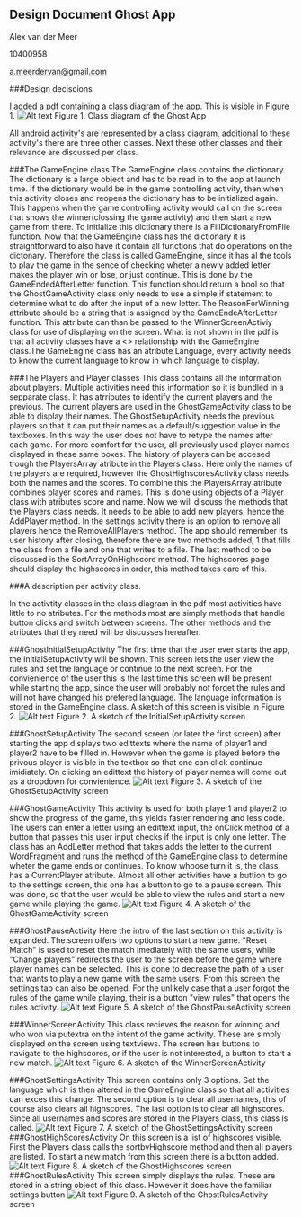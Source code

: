 ## Design Document Ghost App

Alex van der Meer

10400958

a.meerdervan@gmail.com

###Design deciscions

I added a pdf containing a class diagram of the app. This is visible in Figure 1. 
![Alt text](UML.jpg)
Figure 1. Class diagram of the Ghost App

All android activity's are represented by a class diagram, additional to these activity's there are three other classes. 
Next these other classes and their relevance are discussed per class. 

###The GameEngine class
The GameEngine class contains the dictionary. The dictionary is a large object and has to be read in to the app at launch time. If the dictionary would be in the game controlling activity, then when this activity closes and reopens the dictionary has to be initialized again. This happens when the game controlling activity would call on the screen that shows the winner(clossing the game activity) and then start a new game from there. To initialize this dictionary there is a FillDictionaryFromFile function. 
Now that the GameEngine class has the dictionary it is straightforward to also have it contain all functions that do operations on the dictonary. Therefore the class is called GameEngine, since it has al the tools to play the game in the sence of checking wheter a newly added letter makes the player win or lose, or just continue. This is done by the GameEndedAfterLetter function. This function should return a bool so that the GhostGameActivity class only needs to use a simple if statement to determine what to do after the input of a new letter. The ReasonForWinning attribute should be a string that is assigned by the GameEndeAfterLetter function. This attribute can than be passed to the WinnerScreenActiviy class for use of displaying on the screen.
What is not shown in the pdf is that all activity classes have a <<uses>> relationship with the GameEngine class.The GameEngine class has an atribute Language, every activity needs to know the current language to know in which language to display. 

###The Players and Player classes
This class contains all the information about players. Multiple activities need this information so it is bundled in a sepparate class. It has atrributes to identify the current players and the previous. 
The current players are used in the GhostGameActivity class to be able to display their names. The GhostSetupActivity needs the previous players so that it can put their names as a default/suggestion value in the textboxes. In this way the user does not have to retype the names after each game.
For more comfort for the user, all previously used player names displayed in these same boxes. The history of players can be accesed trough the PlayersArray atribute in the Players class. Here only the names of the players are required, however the GhostHighscoresActivity class needs both the names and the scores. To combine this the PlayersArray atribute combines player scores and names. This is done using objects of a Player class with atributes score and name. Now we will discuss the methods that the Players class needs. It needs to be able to add new players, hence the AddPlayer method. In the settings activity there is an option to remove all players hence the RemoveAllPlayers method. The app should remember its user history after closing, therefore there are two methods added, 1 that fills the class from a file and one that writes to a file. 
The last method to be discussed is the SortArrayOnHighscore method. The highscores page should display the highscores in order, this method takes care of this. 

###A description per activity class. 

In the activtity classes in the class diagram in the pdf most activities have little to no atributes. For the methods most are simply methods that handle button clicks and switch between screens. 
The other methods and the atributes that they need will be discusses hereafter. 

###GhostInitialSetupActivity
The first time that the user ever starts the app, the InitialSetupActivity will be shown. This screen lets the user view the rules and set the language or continue to the next screen. For the convienience of the user this is the last time this screen will be present while starting the app, since the user will probably not forget the rules and will not have changed his prefered language. The language information is stored in the GameEngine class. 
A sketch of this screen is visible in Figure 2. 
![Alt text](GISAS.jpg)
Figure 2. A sketch of the InitialSetupActivity screen

###GhostSetupActivity
The second screen (or later the first screen) after starting the app displays two edittexts where the name of player1 and player2 have to be filled in. However when the game is played before the privous player is visible in the textbox so that one can click continue imidiately. On clicking an edittext the history of player names will come out as a dropdown for convienience. 
![Alt text](GSAS.jpg)
Figure 3. A sketch of the GhostSetupActivity screen

###GhostGameActivity
This activity is used for both player1 and player2 to show the progress of the game, this yields faster rendering and less code. The users can enter a letter using an edittext input, the onClick method of a button that passes this user input checks if the input is only one letter. The class has an AddLetter method that takes adds the letter to the current WordFragment and runs the method of the GameEngine class to determine wheter the game ends or continues. To know whoose turn it is, the class has a CurrentPlayer atribute. Almost all other activities have a buttion to go to the settings screen, this one has a button to go to a pause screen. This was done, so that the user would be able to view the rules and start a new game while playing the game.
![Alt text](GGAS.jpg)
Figure 4. A sketch of the GhostGameActivity screen 

###GhostPauseActivity
Here the intro of the last section on this activity is expanded. The screen offers two options to start a new game. "Reset Match" is used to reset the match imediately with the same users, while "Change players" redirects the user to the screen before the game where player names can be selected. This is done to decrease the path of a user that wants to play a new game with the same users. From this screen the settings tab can also be opened. For the unlikely case that a user forgot the rules of the game while playing, their is a button "view rules" that opens the rules activity. 
![Alt text](GPAS.jpg)
Figure 5. A sketch of the GhostPauseActivity screen 

###WinnerScreenActivity
This class recieves the reason for winning and who won via putextra on the intent of the game activity. These are simply displayed on the screen using textviews. The screen has buttons to navigate to the highscores, or if the user is not interested, a button to start a new match. 
![Alt text](GWSAS.jpg)
Figure 6. A sketch of the WinnerScreenActivity

###GhostSettingsActivity
This screen contains only 3 options. Set the language which is then altered in the GameEngine class so that all activities can exces this change. The second option is to clear all usernames, this of course also clears all highscores. The last option is to clear all highscores. Since all usernames and scores are stored in the Players class, this class is called. 
![Alt text](settings.jpg)
Figure 7. A sketch of the GhostSettingsActivity screen 
###GhostHighScoresActivity
On this screen is a list of highscores visible. First the Players class calls the sortbyHighscore method and then all players are listed. To start a new match from this screen there is a button added. 
![Alt text](GHAS.jpg)
Figure 8. A sketch of the GhostHighscores screen
###GhostRulesActivity
This screen simply displays the rules. These are stored in a string object of this class. 
However it does have the familiar settings button
![Alt text](GRAS.jpg)
Figure 9. A sketch of the GhostRulesActivity screen  


